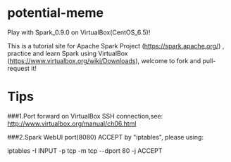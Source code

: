 potential-meme
==============

Play with Spark_0.9.0 on VirtualBox(CentOS_6.5)!

This is a tutorial site for Apache Spark Project (https://spark.apache.org/) , practice and learn Spark using VirtualBox (https://www.virtualbox.org/wiki/Downloads), welcome to fork and pull-request it!

Tips
==============

###1.Port forward on VirtualBox SSH connection,see: http://www.virtualbox.org/manual/ch06.html

###2.Spark WebUI port(8080) ACCEPT by "iptables", please using: 

iptables -I INPUT -p tcp -m tcp --dport 80 -j ACCEPT
